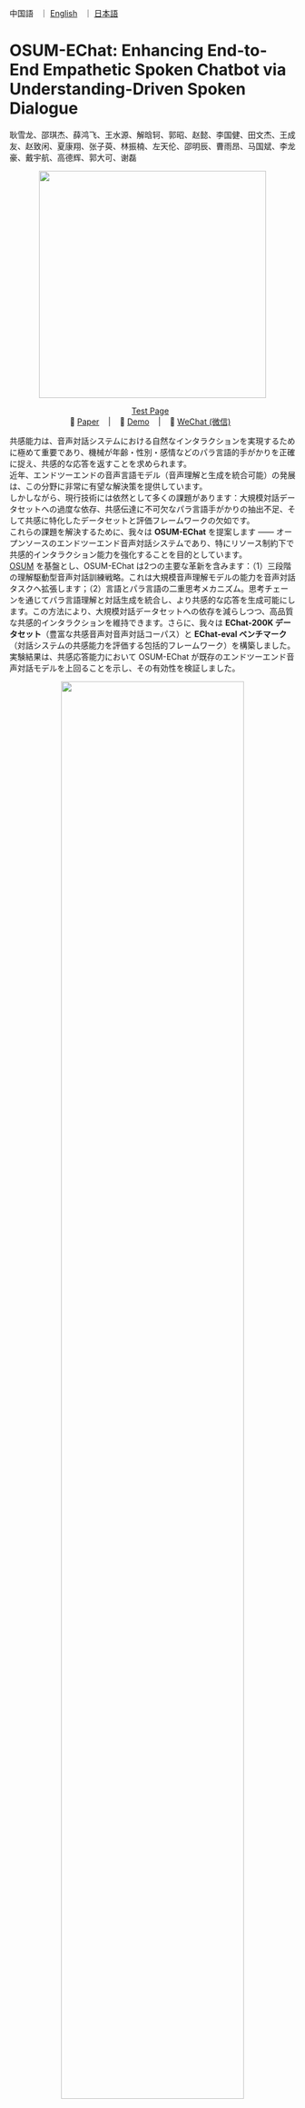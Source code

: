 <p align="left">
        中国語&nbsp&nbsp ｜ <a href="README.md">English</a> &nbsp ｜ <a href="README_JP.md">日本語</a> &nbsp
<p>


<p align="center">
   <h1>OSUM-EChat: Enhancing End-to-End Empathetic Spoken Chatbot via Understanding-Driven Spoken Dialogue</h1>
<p>

耿雪龙、邵琪杰、薛鸿飞、王水源、解晗轲、郭昭、赵懿、李国健、田文杰、王成友、赵致闲、夏康翔、张子萸、林振楠、左天伦、邵明辰、曹雨昂、马国斌、李龙豪、戴宇航、高德辉、郭大可、谢磊

<p align="center">
    <img src="images/osum-echat/SUM.png" width="400"/>
<p>

<p align="center">
 <a href="https://www.osum-echat.npu-aslp.org/"> Test Page</a> </a>&nbsp
<br>
📑 <a href="https://www.arxiv.org/abs/2508.09600">Paper</a> &nbsp&nbsp | &nbsp&nbsp 📑 <a href="https://aslp-lab.github.io/osum-echat.github.io/">Demo</a> &nbsp&nbsp | &nbsp&nbsp 💬 <a href="raw/fig/wechat.png">WeChat (微信)</a>&nbsp&nbsp 
</p>

共感能力は、音声対話システムにおける自然なインタラクションを実現するために極めて重要であり、機械が年齢・性別・感情などのパラ言語的手がかりを正確に捉え、共感的な応答を返すことを求められます。  
近年、エンドツーエンドの音声言語モデル（音声理解と生成を統合可能）の発展は、この分野に非常に有望な解決策を提供しています。  
しかしながら、現行技術には依然として多くの課題があります：大規模対話データセットへの過度な依存、共感伝達に不可欠なパラ言語手がかりの抽出不足、そして共感に特化したデータセットと評価フレームワークの欠如です。  
これらの課題を解決するために、我々は **OSUM-EChat** を提案します —— オープンソースのエンドツーエンド音声対話システムであり、特にリソース制約下で共感的インタラクション能力を強化することを目的としています。  
[OSUM](https://github.com/ASLP-lab/OSUM/tree/main/OSUM) を基盤とし、OSUM-EChat は2つの主要な革新を含みます：（1）三段階の理解駆動型音声対話訓練戦略。これは大規模音声理解モデルの能力を音声対話タスクへ拡張します；（2）言語とパラ言語の二重思考メカニズム。思考チェーンを通じてパラ言語理解と対話生成を統合し、より共感的な応答を生成可能にします。この方法により、大規模対話データセットへの依存を減らしつつ、高品質な共感的インタラクションを維持できます。さらに、我々は **EChat-200K データセット**（豊富な共感音声対音声対話コーパス）と **EChat-eval ベンチマーク**（対話システムの共感能力を評価する包括的フレームワーク）を構築しました。実験結果は、共感応答能力において OSUM-EChat が既存のエンドツーエンド音声対話モデルを上回ることを示し、その有効性を検証しました。


<p align="center">
    <img src="images/osum-echat/demo_cn.png" width="80%"/>
<p>

## Architecture

本節では OSUM-EChat の全体アーキテクチャと主要タスクの概要を示します。OSUM-EChat は3つのモジュールから構成されています：音声エンコーダ（アダプタ付き）、テキスト LLM、トークンから音声への変換モジュール。さらに、音声理解（音声からテキスト）、音声合成、音声対話、テキスト対話など幅広い音声機能を備えています。また、内部構築した共感対話データとパラ言語情報推論メカニズムにより、音声対話タスクにおいてより共感的な応答を生成できます。

<p align="center">
    <img src="images/osum-echat/system.png" width="80%"/>
<p>


## 訓練と推論ガイド、および OSUM-EChat の詳細
<p align="left">
OSUM-EChat のさらなる紹介や、推論および訓練の手順については、<a href="OSUM-EChat/README.md">**こちら**</a>をご参照ください。
</p>

## News and Updates

### 2025.8.27 🔥OSUM-EChat をオープンソース化しました！OSUM-EChat のオフライン推論コード、モデルパラメータ、デモページ、体験ページを公開しました。詳細は<a href="OSUM-EChat/README.md">**こちら**</a>をご覧ください。  
モデル訓練コード、リアルタイム対話デプロイコード、EChat-200K データおよび評価データは近日中に公開予定です。

### 2025.8.14 🎉新しいエンドツーエンド共感音声対話モデル —— OSUM-EChat を発表しました。関連論文はすでに公開されています（[OSUM-EChat 論文](http://arxiv.org/abs/2508.09600)）。コードとモデル checkpoint は近日中に公開予定です。  
本モデルは OSUM 音声理解大モデルを基盤とし、「理解 - 生成 - 共感」の三段階訓練プロセスを通じて、革新的に共感関連の推論メカニズムを導入しました。限られた音声対話データ条件下でも業界最先端の共感対話能力を実現しました。我々の知る限り、これは音声理解大モデルに基づいて構築された初の共感対話モデルであり、共感推論分野における先駆的な研究成果です。  

我々は共感推論分野において2種類のアプローチを探索しました：ラベルに基づく推論と自然言語に基づく推論です。どちらの推論メカニズムも性能向上をもたらしましたが、自然言語に基づく推論はより流暢な応答を実現し、微細なパラ言語的手がかりの捕捉を促進することが分かりました。現行バージョンの論文では三段階訓練プロセスとラベルベースの推論を詳述しており、今後のアップデートで自然言語ベースの推論内容を追加予定です。





<br>
<br>
<br>
<br>

<p align="center">
   <h1>OSUM: Advancing Open Speech Understanding Models with Limited Resources in Academia</h1>
<p>

耿雪龙, 魏坤, 邵琪杰, 刘水云*, 林振楠*, 赵致闲*, 李国健*, 田文杰*, 陈培坤, 李泱泽, 郭鹏程, 邵明辰, 王水源, 曹雨昂, 王成有, 徐天翼, 戴宇航, 朱新发, 李越, 张丽, 谢磊†


<p align="center">
    <img src="images/SUM.png" width="400"/>
<p>

<p align="center">
 <a href="https://huggingface.co/spaces/ASLP-lab/OSUM"> Huggingface Test Page</a> </a>&nbsp
<br>
📑 <a href="https://arxiv.org/abs/2501.13306v2">Paper (v2.0)</a> &nbsp&nbsp | &nbsp&nbsp 📑 <a href="https://aslp-lab.github.io/OSUM.github.io/">Demo</a> &nbsp&nbsp | &nbsp&nbsp 💬 <a href="images/introduction.md">WeChat (微信)</a>&nbsp&nbsp 
</p>

<h3 align="center">OSUMは ‘awesome’ (/ˈɔː.səm/) と読む</h3>

大規模言語モデル（LLMs）は様々な下流タスクで顕著な進展を遂げ、音声理解言語モデル（speech understanding language models, SULMs）の開発を業界に促し、音声感情・性別など副言語に基づく高表現力の対話を実現することを目指しています。しかし、最先端のSULMsの多くは業界大手企業によって開発され、大規模なデータと計算資源を消費しており、これは学術界では容易に得られるものではありません。さらに、学習済みモデルと推論コードはオープンソース化されていますが、学習フレームワークやデータ処理プロセスは依然として透明性に欠けており、さらなる研究の障害となっています。本研究では、OSUMというオープンな音声理解モデルを提案し、限られた学術資源でSULMsを学習する可能性を探ります。OSUMモデルはWhisperエンコーダとQwen2 LLMを組み合わせ、音声認識（ASR）、タイムスタンプ付き音声認識（SRWT）、音声イベント検出（VED）、音声感情認識（SER）、話し方スタイル認識（SSR）、話者性別分類（SGC）、話者年齢予測（SAP）、音声テキストチャット（STTC）など幅広い音声タスクをサポートします。ASR+Xトレーニング戦略を採用することで、OSUMはモダリティ整合性と目標タスクを同時に最適化し、高効率で安定したマルチタスク学習を実現しました。強力な性能を提供するだけでなく、OSUMは透明性を強調し、公開利用可能なコードを提供し、データ処理プロセスを詳細に紹介することで、学術界にとって有益な参考資料を目指しています。これにより、先進的なSULM技術の研究とイノベーションを加速させることを目的としています。

## Architecture

OSUMモデルはWhisperエンコーダとQwen2 LLMを組み合わせ、音声認識（ASR）、タイムスタンプ付き音声認識（SRWT）、音声イベント検出（VED）、音声感情認識（SER）、話し方スタイル認識（SSR）、話者性別分類（SGC）、話者年齢予測（SAP）、音声テキストチャット（STTC）など幅広い音声タスクをサポートします。ASR+Xトレーニング戦略を採用することで、OSUMはモダリティ整合性と目標タスクを同時に最適化し、高効率で安定したマルチタスク学習を実現しました。

<p align="center">
    <img src="images/system.png" width="90%"/>
<p>

## 学習と推論ガイドおよびOSUMの詳細
<p align="left">
OSUMのさらなる紹介情報、ならびにOSUMフレームワークを用いた推論と学習の操作方法については、<a href="OSUM/README.md">**こちら**</a>をご参照ください。
</p>


## News and Updates

### 2025.2.16 🎉我々は技術レポート [OSUM technical report v2.0](https://arxiv.org/abs/2501.13306v2) を更新し、[checkpoint](https://huggingface.co/ASLP-lab/OSUM) を公開、さらに Hugging Face 上のオンライン [test page](https://huggingface.co/spaces/ASLP-lab/OSUM) をリリースしました。
技術レポート v2.0 では、OSUMモデルがより多くの学習ステップを経て、学習データ量が 50.5K 時間に増加しました（v1.0 の 44.1K 時間と比較して）：
- 3000 時間の音声性別分類（SGC）データ。内訳は1500時間の既存データ（ノイズ拡張済み）と、1500時間の新データ。
- 話者年齢予測（SAP）データ拡張：既存の 3400 時間の年齢予測データにノイズ拡張を行い、データ量を 6800 時間に増加。
### 2025.1.22 🔥 我々は [OSUM technical report v1.0](https://arxiv.org/abs/2501.13306v1) を公開しました。



<br>


# License Agreement

我々は Apache 2.0 ライセンスを使用しています。研究者や開発者は、我々のOSUMのコードやモデル重みを自由に利用でき、商用利用も可能です。詳細についてはライセンスファイル [LICENSE.txt](LICENSE.txt) をご確認ください。
<br>
# Citation
```

@article{geng2025osum,
title={OSUM-EChat: Enhancing End-to-End Empathetic Spoken Chatbot via Understanding-Driven Spoken Dialogue},
author={Geng, Xuelong and Shao, Qijie and Xue, Hongfei and Wang, Shuiyuan and Xie, Hanke and Guo, Zhao and Zhao, Yi and Li, Guojian and Tian, Wenjie and Wang, Chengyou and others},
journal={arXiv preprint arXiv:2508.09600},
year={2025}
}

```
```

@article{geng2025osum,
title={{OSUM}: {Advancing} Open Speech Understanding Models with Limited Resources in Academia},
author={Geng, Xuelong and Wei, Kun and Shao, Qijie and Liu, Shuiyun and Lin, Zhennan and Zhao, Zhixian and Li, Guojian and Tian, Wenjie and Chen, Peikun and Li, Yangze and others},
journal={arXiv preprint arXiv:2501.13306},
year={2025}
}

```
# Contact Us

もし我々の研究チームにメッセージを送りたい場合は、電子メール `xlgeng@mail.nwpu.edu.cn` までご連絡ください。
<p align="center">
    <a href="http://www.nwpu-aslp.org/">
        <img src="images/ASLP.jpg" width="400"/>
    </a>
</p>
<p align="center">
    <a href="https://wenet.org.cn/">
        <img src="images/wenet.png" width="400"/>
    </a>
</p>


